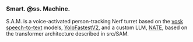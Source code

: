 ### Smart. @ss. Machine.

S.A.M. is a voice-activated person-tracking Nerf turret based on the [vosk speech-to-text](https://alphacephei.com/vosk/) models, [YoloFastestV2](https://github.com/dog-qiuqiu/Yolo-FastestV2/tree/main), and a custom LLM, [NATE](https://github.com/Nateheff/nate-llm), based on the transformer architecture described in src/SAM.

